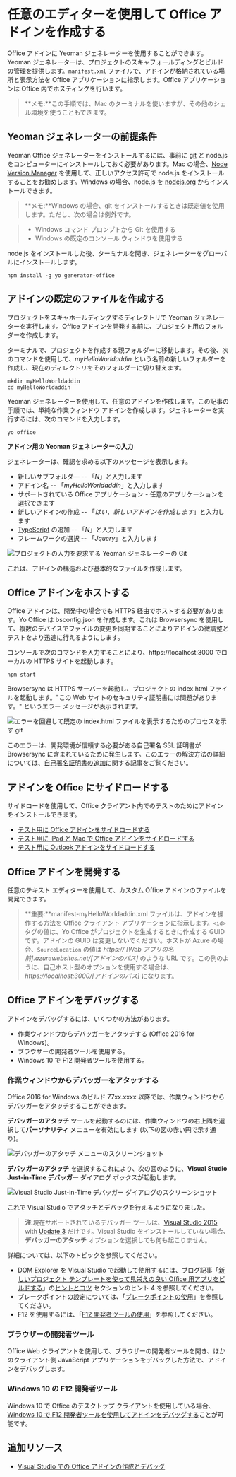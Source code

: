 
# <a name="create-an-office-add-in-using-any-editor"></a>任意のエディターを使用して Office アドインを作成する

Office アドインに Yeoman ジェネレーターを使用することができます。Yeoman ジェネレーターは、プロジェクトのスキャフォールディングとビルドの管理を提供します。`manifest.xml` ファイルで、アドインが格納されている場所と表示方法を Office アプリケーションに指示します。Office アプリケーションは Office 内でホスティングを行います。

 >**メモ:**この手順では、Mac のターミナルを使いますが、その他のシェル環境を使うこともできます。 


## <a name="prerequisites-for-the-yeoman-generator"></a>Yeoman ジェネレーターの前提条件

Yeoman Office ジェネレーターをインストールするには、事前に [git](https://git-scm.com/downloads) と node.js をコンピューターにインストールしておく必要があります。Mac の場合、[Node Version Manager](https://github.com/creationix/nvm) を使用して、正しいアクセス許可で node.js をインストールすることをお勧めします。Windows の場合、node.js を [nodejs.org](https://nodejs.org/en/) からインストールできます。

>**メモ:**Windows の場合、git をインストールするときは既定値を使用します。ただし、次の場合は例外です。

>- Windows コマンド プロンプトから Git を使用する
>- Windows の既定のコンソール ウィンドウを使用する

node.js をインストールした後、ターミナルを開き、ジェネレーターをグローバルにインストールします。

```
npm install -g yo generator-office
```


## <a name="create-the-default-files-for-your-add-in"></a>アドインの既定のファイルを作成する

プロジェクトをスキャホールディングするディレクトリで Yeoman ジェネレーターを実行します。Office アドインを開発する前に、プロジェクト用のフォルダーを作成します。

ターミナルで、プロジェクトを作成する親フォルダーに移動します。その後、次のコマンドを使用して、_myHelloWorldaddin_ という名前の新しいフォルダーを作成し、現在のディレクトリをそのフォルダーに切り替えます。




```
mkdir myHelloWorldaddin
cd myHelloWorldaddin
```

Yeoman ジェネレーターを使用して、任意のアドインを作成します。この記事の手順では、単純な作業ウィンドウ アドインを作成します。ジェネレーターを実行するには、次のコマンドを入力します。




```
yo office
```

**アドイン用の Yeoman ジェネレーターの入力**

ジェネレーターは、確認を求める以下のメッセージを表示します。 


- 新しいサブフォルダ― -- 「_N_」と入力します
- アドイン名 -- 「_myHelloWorldaddin_」と入力します 
- サポートされている Office アプリケーション - 任意のアプリケーションを選択できます
- 新しいアドインの作成 -- 「_はい、新しいアドインを作成します_」と入力します
- [TypeScript](https://www.typescriptlang.org/) の追加 -- 「_N_」と入力します
- フレームワークの選択 -- 「_Jquery_」と入力します


![プロジェクトの入力を要求する Yeoman ジェネレーターの Git](../../images/gettingstarted-fast.gif)

これは、アドインの構造および基本的なファイルを作成します。


## <a name="hosting-your-office-add-in"></a>Office アドインをホストする

Office アドインは、開発中の場合でも HTTPS 経由でホストする必要があります。Yo Office は bsconfig.json を作成します。これは Browsersync を使用して、複数のデバイスでファイルの変更を同期することによりアドインの微調整とテストをより迅速に行えるようにします。 

コンソールで次のコマンドを入力することにより、https://localhost:3000 でローカルの HTTPS サイトを起動します。


```
npm start
```

Browsersync は HTTPS サーバーを起動し、プロジェクトの index.html ファイルを起動します。"この Web サイトのセキュリティ証明書には問題があります。" というエラー メッセージが表示されます。


![エラーを回避して既定の index.html ファイルを表示するためのプロセスを示す gif](../../images/ssl-chrome-bypass.gif)

このエラーは、開発環境が信頼する必要がある自己署名 SSL 証明書が Browsersync に含まれているために発生します。このエラーの解決方法の詳細については、[自己署名証明書の追加](https://github.com/OfficeDev/generator-office/blob/master/src/docs/ssl.md)に関する記事をご覧ください。

## <a name="sideload-the-add-in-into-office"></a>アドインを Office にサイドロードする

サイドロードを使用して、Office クライアント内でのテストのためにアドインをインストールできます。

- [テスト用に Office アドインをサイドロードする](../testing/create-a-network-shared-folder-catalog-for-task-pane-and-content-add-ins.md)
- [テスト用に iPad と Mac で Office アドインをサイドロードする](../testing/sideload-an-office-add-in-on-ipad-and-mac.md)   
- [テスト用に Outlook アドインをサイドロードする](../outlook/testing-and-tips.md)

## <a name="develop-your-office-add-in"></a>Office アドインを開発する

任意のテキスト エディターを使用して、カスタム Office アドインのファイルを開発できます。

> **重要:**manifest-myHelloWorldaddin.xml ファイルは、アドインを操作する方法を Office クライアント アプリケーションに指示します。`<id>` タグの値は、Yo Office がプロジェクトを生成するときに作成する GUID です。アドインの GUID は変更しないでください。ホストが Azure の場合、`SourceLocation` の値は _https:// [Web アプリの名前].azurewebsites.net/[アドインのパス]_ のような URL です。この例のように、自己ホスト型のオプションを使用する場合は、_https://localhost:3000/[アドインのパス]_ になります。


## <a name="debug-your-office-add-in"></a>Office アドインをデバッグする

アドインをデバッグするには、いくつかの方法があります。

- 作業ウィンドウからデバッガーをアタッチする (Office 2016 for Windows)。
- ブラウザーの開発者ツールを使用する。
- Windows 10 で F12 開発者ツールを使用する。

### <a name="attach-debugger-from-the-task-pane"></a>作業ウィンドウからデバッガーをアタッチする

Office 2016 for Windows のビルド 77xx.xxxx 以降では、作業ウィンドウからデバッガーをアタッチすることができます。 

**デバッガーのアタッチ** ツールを起動するのには、作業ウィンドウの右上隅を選択して**パーソナリティ** メニューを有効にします (以下の図の赤い円で示す通り)。   

![デバッガーのアタッチ メニューのスクリーンショット](../../images/attach-debugger.png)

**デバッガーのアタッチ** を選択するこれにより、次の図のように、**Visual Studio Just-in-Time デバッガー** ダイアログ ボックスが起動します。 

![Visual Studio Just-in-Time デバッガー ダイアログのスクリーンショット](../../images/visual-studio-debugger.png)

これで Visual Studio でアタッチとデバッグを行えるようになりました。   

  >  **注**:現在サポートされているデバッガー ツールは、[Visual Studio 2015](https://www.visualstudio.com/downloads/) with [Update 3](https://msdn.microsoft.com/en-us/library/mt752379.aspx) だけです。Visual Studio をインストールしていない場合、**デバッガーのアタッチ** オプションを選択しても何も起こりません。  
  
詳細については、以下のトピックを参照してください。

-    DOM Explorer を Visual Studio で起動して使用するには、ブログ記事「[新しいプロジェクト テンプレートを使って見栄えの良い Office 用アプリをビルドする](https://blogs.msdn.microsoft.com/officeapps/2013/04/16/building-great-looking-apps-for-office-using-the-new-project-templates)」の[ヒントとコツ](https://blogs.msdn.microsoft.com/officeapps/2013/04/16/building-great-looking-apps-for-office-using-the-new-project-templates/#tips_tricks) セクションのヒント 4 を参照してください。
-    ブレークポイントの設定については、「[ブレークポイントの使用](https://msdn.microsoft.com/en-US/library/5557y8b4.aspx)」を参照してください。
-    F12 を使用するには、「[F12 開発者ツールの使用](https://msdn.microsoft.com/en-us/library/bg182326(v=vs.85).aspx)」を参照してください。

### <a name="browser-developer-tools"></a>ブラウザーの開発者ツール 

Office Web クライアントを使用して、ブラウザーの開発者ツールを開き、ほかのクライアント側 JavaScript アプリケーションをデバッグした方法で、アドインをデバッグします。 

### <a name="f12-developer-tools-on-windows-10"></a>Windows 10 の F12 開発者ツール

Windows 10 で Office のデスクトップ クライアントを使用している場合、[Windows 10 で F12 開発者ツールを使用してアドインをデバッグする](../testing/debug-add-ins-using-f12-developer-tools-on-windows-10.md)ことが可能です。
    
## <a name="additional-resources"></a>追加リソース


- [Visual Studio での Office アドインの作成とデバッグ](../../docs/get-started/create-and-debug-office-add-ins-in-visual-studio.md)
    
